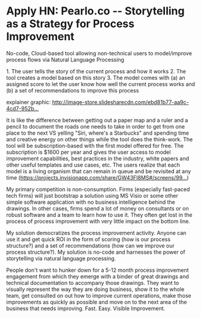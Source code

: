 # Apply HN: Pearlo.co -- Storytelling as a Strategy for Process Improvement

No-code, Cloud-based tool allowing non-technical users to model&#x2F;improve process flows via Natural Language Processing<p>1. The user tells the story of the current process and how it works 
2. The tool creates a model based on this story 
3. The model comes with (a) an assigned score to let the user know how well the current process works and (b) a set of recommendations to improve this process<p>explainer graphic:  <a href="http:&#x2F;&#x2F;image-store.slidesharecdn.com&#x2F;ebd81b77-aa9c-4cd7-952b-1012c3e3778d-large.jpeg" rel="nofollow">http:&#x2F;&#x2F;image-store.slidesharecdn.com&#x2F;ebd81b77-aa9c-4cd7-952b...</a><p>It is like the difference between getting out a paper map and a ruler and a pencil to document the roads one needs to take in order to get from one place to the next VS yelling &quot;Siri, where&#x27;s a Starbucks&quot; and spending time and creative energy on other things while the tool does the think-work.
The tool will be subscription-based with the first model offered for free. The subscription is $1600 per year and gives the user access to model improvement capabilities, best practices in the industry, white papers and other useful templates and use cases, etc. The users realize that each model is a living organism that can remain in queue and be revisited at any time (<a href="https:&#x2F;&#x2F;projects.invisionapp.com&#x2F;share&#x2F;GW43FI8MS#&#x2F;screens&#x2F;99..." rel="nofollow">https:&#x2F;&#x2F;projects.invisionapp.com&#x2F;share&#x2F;GW43FI8MS#&#x2F;screens&#x2F;99...</a>)<p>My primary competition is non-consumption. Firms (especially fast-paced tech firms) will just bootstrap a solution using MS Visio or some other simple software application with no business intelligence behind the drawings. In other cases, firms spend a lot of money on consultants or on robust software and a team to learn how to use it. They often get lost in the process of process improvement with very little impact on the bottom line.<p>My solution democratizes the process improvement activity. Anyone can use it and get quick ROI in the form of scoring (how is our process structure?) and a set of recommendations (how can we improve our process structure?). My solution is no-code and harnesses the power of storytelling via natural language processing.<p>People don&#x27;t want to hunker down for a 5-12 month process improvement engagement from which they emerge with a binder of great drawings and technical documentation to accompany those drawings. They want to visually represent the way they are doing business, show it to the whole team, get consulted on out how to improve current operations, make those improvements as quickly as possible and move on to the next area of the business that needs improving. Fast. Easy. Visible Improvement.
